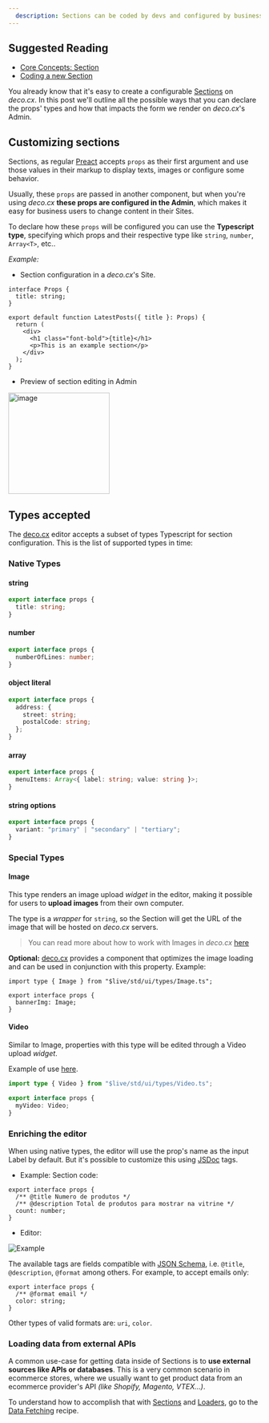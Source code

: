```yaml
---
  description: Sections can be coded by devs and configured by business users in the Admin. Learn all of its capabilities. 
---
```


## Suggested Reading

- [Core Concepts: Section](/docs/en/concepts/section)
- [Coding a new Section](/docs/en/tutorials/creating-a-section)

You already know that it's easy to create a configurable
[Sections](/docs/en/concepts/section) on _deco.cx_. In this post we'll outline
all the possible ways that you can declare the props' types and how that impacts
the form we render on _deco.cx_'s Admin.

## Customizing sections

Sections, as regular [Preact](https://preactjs.org) accepts `props` as their
first argument and use those values in their markup to display texts, images or
configure some behavior.

Usually, these `props` are passed in another component, but when you're using
_deco.cx_ **these props are configured in the Admin**, which makes it easy for
business users to change content in their Sites.

To declare how these `props` will be configured you can use the **Typescript
type**, specifying which props and their respective type like `string`,
`number`, `Array<T>`, etc..

_Example:_

- Section configuration in a _deco.cx_'s Site.

```tsx
interface Props {
  title: string;
}

export default function LatestPosts({ title }: Props) {
  return (
    <div>
      <h1 class="font-bold">{title}</h1>
      <p>This is an example section</p>
    </div>
  );
}
```

- Preview of section editing in Admin

<img width="202" alt="image" src="https://user-images.githubusercontent.com/18706156/225458611-9fe5d3a2-e602-4313-b5b3-c2dddec80888.png">

## Types accepted

The [deco.cx](deco.cx "deco.cx") editor accepts a subset of types Typescript for
section configuration. This is the list of supported types in time:

### Native Types

#### string

```ts
export interface props {
  title: string;
}
```

#### number

```ts
export interface props {
  numberOfLines: number;
}
```

#### object literal

```ts
export interface props {
  address: {
    street: string;
    postalCode: string;
  };
}
```

#### array

```ts
export interface props {
  menuItems: Array<{ label: string; value: string }>;
}
```

#### string options

```ts
export interface props {
  variant: "primary" | "secondary" | "tertiary";
}
```

### Special Types

#### Image

This type renders an image upload _widget_ in the editor, making it possible for
users to **upload images** from their own computer.

The type is a _wrapper_ for `string`, so the Section will get the URL of the
image that will be hosted on _deco.cx_ servers.

> You can read more about how to work with Images in _deco.cx_
> [here](/docs/en/recipes/images)

**Optional:** [deco.cx](https://www.deco.cx) provides a component that optimizes
the image loading and can be used in conjunction with this property. Example:

```tsx
import type { Image } from "$live/std/ui/types/Image.ts";

export interface props {
  bannerImg: Image;
}
```

#### Video

Similar to Image, properties with this type will be edited through a Video
upload _widget_.

Example of use
[here](https://github.com/deco-sites/fashion/blob/e15a0320fe9e0b7503eb4723f7c230b23886c2b5/sections/VideoCarousel.tsx#L3).

```ts
import type { Video } from "$live/std/ui/types/Video.ts";

export interface props {
  myVideo: Video;
}
```

### Enriching the editor

When using native types, the editor will use the prop's name as the input Label
by default. But it's possible to customize this using
[JSDoc](https://jsdoc.app/) tags.

- Example: Section code:

```tsx
export interface props {
  /** @title Numero de produtos */
  /** @description Total de produtos para mostrar na vitrine */
  count: number;
}
```

- Editor:

![Example](https://deco.fibery.io/api/files/62cc889a-9460-4899-8d35-44f6a6608400?is-public=1#align=%3Aalignment%2Fblock-center&width=350&height=135)

The available tags are fields compatible with
[JSON Schema](https://json-schema.org/), i.e. `@title`, `@description`,
`@format` among others. For example, to accept emails only:

```tsx
export interface props {
  /** @format email */
  color: string;
}
```

Other types of valid formats are: `uri`, `color`.

### Loading data from external APIs

A common use-case for getting data inside of Sections is to **use external
sources like APIs or databases**. This is a very common scenario in ecommerce
stores, where we usually want to get product data from an ecommerce provider's
API _(like Shopify, Magento, VTEX...)_.

To understand how to accomplish that with [Sections](/docs/en/concepts/section)
and [Loaders](/docs/en/concepts/loader), go to the
[Data Fetching](/docs/en/recipers/data-fetching) recipe.
